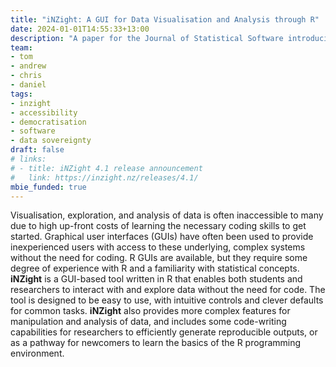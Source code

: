```yaml
---
title: "iNZight: A GUI for Data Visualisation and Analysis through R"
date: 2024-01-01T14:55:33+13:00
description: "A paper for the Journal of Statistical Software introducing iNZight as a tool for democratising data."
team:
- tom
- andrew
- chris
- daniel
tags:
- inzight
- accessibility
- democratisation
- software
- data sovereignty
draft: false
# links:
# - title: iNZight 4.1 release announcement
#   link: https://inzight.nz/releases/4.1/
mbie_funded: true
---
```


Visualisation, exploration, and analysis of data is often inaccessible to many due to high up-front costs of learning the necessary coding skills to get started. Graphical user interfaces (GUIs) have often been used to provide inexperienced users with access to these underlying, complex systems without the need for coding. R GUIs are available, but they require some degree of experience with R and a familiarity with statistical concepts. **iNZight** is a GUI-based tool written in R that enables both students and researchers to interact with and explore data without the need for code. The tool is designed to be easy to use, with intuitive controls and clever defaults for common tasks. **iNZight** also provides more complex features for manipulation and analysis of data, and includes some code-writing capabilities for researchers to efficiently generate reproducible outputs, or as a pathway for newcomers to learn the basics of the R programming environment.
